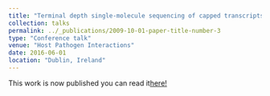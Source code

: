 ```yaml
---
title: "Terminal depth single-molecule sequencing of capped transcripts reveals host-pathogen dynamics in human macrophages"
collection: talks
permalink: ../_publications/2009-10-01-paper-title-number-3
type: "Conference talk"
venue: "Host Pathogen Interactions"
date: 2016-06-01
location: "Dublin, Ireland"
---
```


This work is now published you can read it[here!](https://jvi.asm.org/content/94/10/e01720-19)